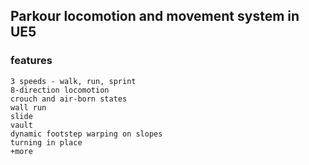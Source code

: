 ## Parkour locomotion and movement system in UE5
### features
```
3 speeds - walk, run, sprint
8-direction locomotion
crouch and air-born states
wall run
slide
vault
dynamic footstep warping on slopes
turning in place
+more
```
